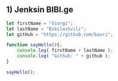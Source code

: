 
## 1) Jenksin BIBI.ge

```JavaScript
let firstName = "Giorgi";
let lastName = "Bibilashvili";
let gitHub = "https://github.com/baxri";   

function sayHello(){;
    console.log( firstName + lastName );
    console.log( "Github: " + github );
}

sayHello(); 
```
